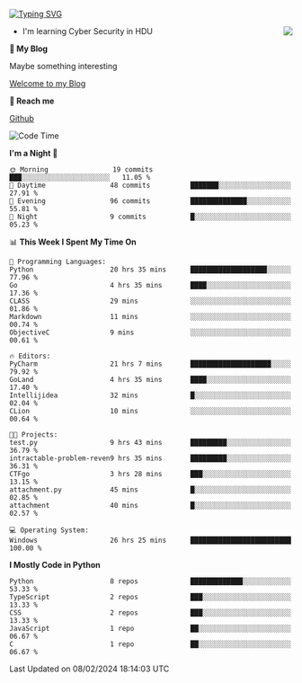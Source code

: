 [![Typing SVG](https://readme-typing-svg.herokuapp.com?font=Fira+Code&pause=1000&random=false&width=450&height=60&lines=Hello+%F0%9F%91%8B%F0%9F%8F%BB;I'm+JBNRZ)](https://git.io/typing-svg)

<a href="#">
  <img align="right" src="https://github-readme-stats.vercel.app/api?username=JBNRZ&show_icons=true&bg_color=15,f2f7fd,E0EAFC" />
</a>

- I'm learning Cyber Security in HDU

 **🌱 My Blog**

Maybe something interesting

[Welcome to my Blog](https://jbnrz.com.cn/)

 **💬 Reach me** 

[Github](https://github.com/JBNRZ)


<!--START_SECTION:waka-->
![Code Time](http://img.shields.io/badge/Code%20Time-313%20hrs%2044%20mins-blue)

**I'm a Night 🦉** 

```text
🌞 Morning                19 commits          ███░░░░░░░░░░░░░░░░░░░░░░   11.05 % 
🌆 Daytime                48 commits          ███████░░░░░░░░░░░░░░░░░░   27.91 % 
🌃 Evening                96 commits          ██████████████░░░░░░░░░░░   55.81 % 
🌙 Night                  9 commits           █░░░░░░░░░░░░░░░░░░░░░░░░   05.23 % 
```


📊 **This Week I Spent My Time On** 

```text
💬 Programming Languages: 
Python                   20 hrs 35 mins      ███████████████████░░░░░░   77.96 % 
Go                       4 hrs 35 mins       ████░░░░░░░░░░░░░░░░░░░░░   17.36 % 
CLASS                    29 mins             ░░░░░░░░░░░░░░░░░░░░░░░░░   01.86 % 
Markdown                 11 mins             ░░░░░░░░░░░░░░░░░░░░░░░░░   00.74 % 
ObjectiveC               9 mins              ░░░░░░░░░░░░░░░░░░░░░░░░░   00.61 % 

🔥 Editors: 
PyCharm                  21 hrs 7 mins       ████████████████████░░░░░   79.92 % 
GoLand                   4 hrs 35 mins       ████░░░░░░░░░░░░░░░░░░░░░   17.40 % 
Intellijidea             32 mins             █░░░░░░░░░░░░░░░░░░░░░░░░   02.04 % 
CLion                    10 mins             ░░░░░░░░░░░░░░░░░░░░░░░░░   00.64 % 

🐱‍💻 Projects: 
test.py                  9 hrs 43 mins       █████████░░░░░░░░░░░░░░░░   36.79 % 
intractable-problem-reven9 hrs 35 mins       █████████░░░░░░░░░░░░░░░░   36.31 % 
CTFgo                    3 hrs 28 mins       ███░░░░░░░░░░░░░░░░░░░░░░   13.15 % 
attachment.py            45 mins             █░░░░░░░░░░░░░░░░░░░░░░░░   02.85 % 
attachment               40 mins             █░░░░░░░░░░░░░░░░░░░░░░░░   02.57 % 

💻 Operating System: 
Windows                  26 hrs 25 mins      █████████████████████████   100.00 % 
```

**I Mostly Code in Python** 

```text
Python                   8 repos             █████████████░░░░░░░░░░░░   53.33 % 
TypeScript               2 repos             ███░░░░░░░░░░░░░░░░░░░░░░   13.33 % 
CSS                      2 repos             ███░░░░░░░░░░░░░░░░░░░░░░   13.33 % 
JavaScript               1 repo              ██░░░░░░░░░░░░░░░░░░░░░░░   06.67 % 
C                        1 repo              ██░░░░░░░░░░░░░░░░░░░░░░░   06.67 % 
```




 Last Updated on 08/02/2024 18:14:03 UTC
<!--END_SECTION:waka-->
